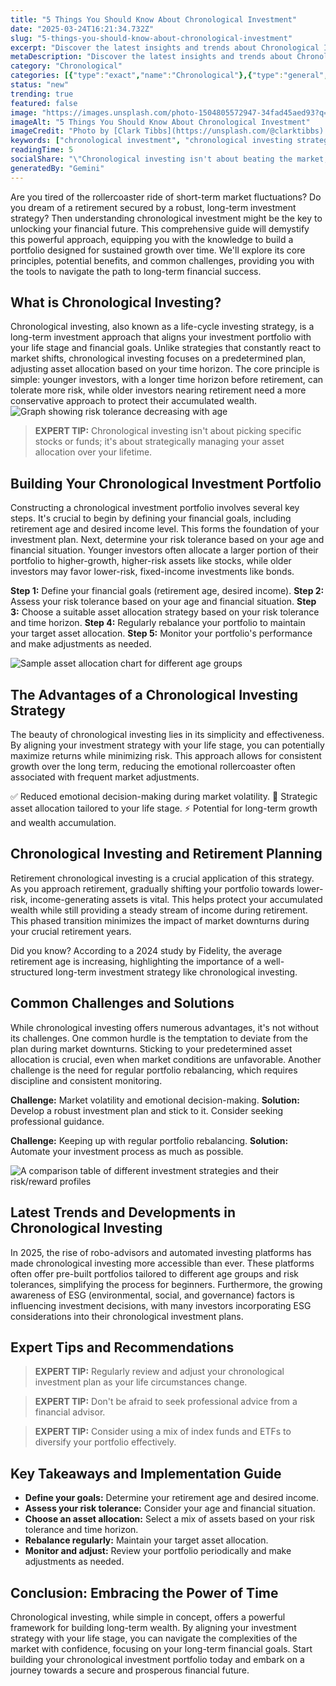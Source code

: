 ```yaml
---
title: "5 Things You Should Know About Chronological Investment"
date: "2025-03-24T16:21:34.732Z"
slug: "5-things-you-should-know-about-chronological-investment"
excerpt: "Discover the latest insights and trends about Chronological Investment. This comprehensive guide covers everything you need to know about Chronological Investment in 2025."
metaDescription: "Discover the latest insights and trends about Chronological Investment. This comprehensive guide covers everything you need to know about Chronological Inv..."
category: "Chronological"
categories: [{"type":"exact","name":"Chronological"},{"type":"general","name":"Finance"},{"type":"medium","name":"Portfolio Management"},{"type":"specific","name":"Asset Allocation"},{"type":"niche","name":"Value Investing"}]
status: "new"
trending: true
featured: false
image: "https://images.unsplash.com/photo-1504805572947-34fad45aed93?q=85&w=1200&fit=max&fm=webp&auto=compress"
imageAlt: "5 Things You Should Know About Chronological Investment"
imageCredit: "Photo by [Clark Tibbs](https://unsplash.com/@clarktibbs) on Unsplash"
keywords: ["chronological investment", "chronological investing strategy", "long-term investment strategy", "best chronological investment plan", "how to invest chronologically", "chronological portfolio management", "retirement chronological investing", "chronological investing for beginners", "what is chronological investing?", "build a chronological investment portfolio"]
readingTime: 5
socialShare: "\"Chronological investing isn't about beating the market; it's about aligning your investments with your life journey, maximizing returns while minimizing risk over time.\""
generatedBy: "Gemini"
---
```




Are you tired of the rollercoaster ride of short-term market fluctuations?  Do you dream of a retirement secured by a robust, long-term investment strategy?  Then understanding chronological investment might be the key to unlocking your financial future. This comprehensive guide will demystify this powerful approach, equipping you with the knowledge to build a portfolio designed for sustained growth over time.  We'll explore its core principles, potential benefits, and common challenges, providing you with the tools to navigate the path to long-term financial success.

## What is Chronological Investing?

Chronological investing, also known as a life-cycle investing strategy, is a long-term investment approach that aligns your investment portfolio with your life stage and financial goals.  Unlike strategies that constantly react to market shifts, chronological investing focuses on a predetermined plan, adjusting asset allocation based on your time horizon.  The core principle is simple: younger investors, with a longer time horizon before retirement, can tolerate more risk, while older investors nearing retirement need a more conservative approach to protect their accumulated wealth. ![Graph showing risk tolerance decreasing with age](https://images.unsplash.com/photo-1451187580459-43490279c0fa?q=85&w=1200&fit=max&fm=webp&auto=compress)

> **EXPERT TIP:** Chronological investing isn't about picking specific stocks or funds; it's about strategically managing your asset allocation over your lifetime.

## Building Your Chronological Investment Portfolio

Constructing a chronological investment portfolio involves several key steps.  It's crucial to begin by defining your financial goals, including retirement age and desired income level.  This forms the foundation of your investment plan.  Next, determine your risk tolerance based on your age and financial situation.  Younger investors often allocate a larger portion of their portfolio to higher-growth, higher-risk assets like stocks, while older investors may favor lower-risk, fixed-income investments like bonds.

**Step 1:** Define your financial goals (retirement age, desired income).
**Step 2:** Assess your risk tolerance based on your age and financial situation.
**Step 3:** Choose a suitable asset allocation strategy based on your risk tolerance and time horizon.
**Step 4:** Regularly rebalance your portfolio to maintain your target asset allocation.
**Step 5:** Monitor your portfolio's performance and make adjustments as needed.

![Sample asset allocation chart for different age groups](https://images.unsplash.com/photo-1484417894907-623942c8ee29?q=85&w=1200&fit=max&fm=webp&auto=compress)

## The Advantages of a Chronological Investing Strategy

The beauty of chronological investing lies in its simplicity and effectiveness.  By aligning your investment strategy with your life stage, you can potentially maximize returns while minimizing risk.  This approach allows for consistent growth over the long term, reducing the emotional rollercoaster often associated with frequent market adjustments.

✅  Reduced emotional decision-making during market volatility.
🔑  Strategic asset allocation tailored to your life stage.
⚡  Potential for long-term growth and wealth accumulation.

## Chronological Investing and Retirement Planning

Retirement chronological investing is a crucial application of this strategy.  As you approach retirement, gradually shifting your portfolio towards lower-risk, income-generating assets is vital.  This helps protect your accumulated wealth while still providing a steady stream of income during retirement.  This phased transition minimizes the impact of market downturns during your crucial retirement years.

Did you know?  According to a 2024 study by Fidelity,  the average retirement age is increasing, highlighting the importance of a well-structured long-term investment strategy like chronological investing.

## Common Challenges and Solutions

While chronological investing offers numerous advantages, it's not without its challenges.  One common hurdle is the temptation to deviate from the plan during market downturns.  Sticking to your predetermined asset allocation is crucial, even when market conditions are unfavorable.  Another challenge is the need for regular portfolio rebalancing, which requires discipline and consistent monitoring.

**Challenge:** Market volatility and emotional decision-making.
**Solution:**  Develop a robust investment plan and stick to it.  Consider seeking professional guidance.

**Challenge:**  Keeping up with regular portfolio rebalancing.
**Solution:** Automate your investment process as much as possible.

![A comparison table of different investment strategies and their risk/reward profiles](https://images.unsplash.com/photo-1517976487492-5750f3195933?q=85&w=1200&fit=max&fm=webp&auto=compress)

## Latest Trends and Developments in Chronological Investing

In 2025, the rise of robo-advisors and automated investing platforms has made chronological investing more accessible than ever.  These platforms often offer pre-built portfolios tailored to different age groups and risk tolerances, simplifying the process for beginners.  Furthermore, the growing awareness of ESG (environmental, social, and governance) factors is influencing investment decisions, with many investors incorporating ESG considerations into their chronological investment plans.

## Expert Tips and Recommendations

> **EXPERT TIP:** Regularly review and adjust your chronological investment plan as your life circumstances change.

> **EXPERT TIP:**  Don't be afraid to seek professional advice from a financial advisor.

> **EXPERT TIP:**  Consider using a mix of index funds and ETFs to diversify your portfolio effectively.

## Key Takeaways and Implementation Guide

* **Define your goals:** Determine your retirement age and desired income.
* **Assess your risk tolerance:**  Consider your age and financial situation.
* **Choose an asset allocation:** Select a mix of assets based on your risk tolerance and time horizon.
* **Rebalance regularly:** Maintain your target asset allocation.
* **Monitor and adjust:** Review your portfolio periodically and make adjustments as needed.

## Conclusion:  Embracing the Power of Time

Chronological investing, while simple in concept, offers a powerful framework for building long-term wealth. By aligning your investment strategy with your life stage, you can navigate the complexities of the market with confidence, focusing on your long-term financial goals.  Start building your chronological investment portfolio today and embark on a journey towards a secure and prosperous financial future.

